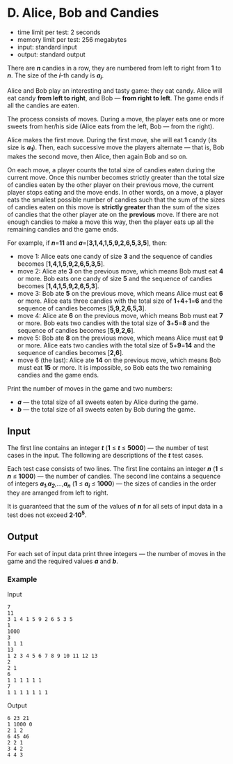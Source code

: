 # D. Alice, Bob and Candies

* time limit per test: 2 seconds
* memory limit per test: 256 megabytes
* input: standard input
* output: standard output

There are ***n*** candies in a row, they are numbered from left to right from **1** to ***n***. The size of the ***i***-th candy is ***a<sub>i</sub>***.

Alice and Bob play an interesting and tasty game: they eat candy. Alice will eat candy **from left to right**, and Bob — **from right to left**. The game ends if all the candies are eaten.

The process consists of moves. During a move, the player eats one or more sweets from her/his side (Alice eats from the left, Bob — from the right).

Alice makes the first move. During the first move, she will eat **1** candy (its size is ***a<sub>1</sub>***). Then, each successive move the players alternate — that is, Bob makes the second move, then Alice, then again Bob and so on.

On each move, a player counts the total size of candies eaten during the current move. Once this number becomes strictly greater than the total size of candies eaten by the other player on their previous move, the current player stops eating and the move ends. In other words, on a move, a player eats the smallest possible number of candies such that the sum of the sizes of candies eaten on this move is **strictly greater** than the sum of the sizes of candies that the other player ate on the **previous** move. If there are not enough candies to make a move this way, then the player eats up all the remaining candies and the game ends.

For example, if ***n***=**11** and ***a***=[**3,1,4,1,5,9,2,6,5,3,5**], then:

* move 1: Alice eats one candy of size **3** and the sequence of candies becomes [**1,4,1,5,9,2,6,5,3,5**].
* move 2: Alice ate **3** on the previous move, which means Bob must eat **4** or more. Bob eats one candy of size **5** and the sequence of candies becomes [**1,4,1,5,9,2,6,5,3**].
* move 3: Bob ate **5** on the previous move, which means Alice must eat **6** or more. Alice eats three candies with the total size of **1**+**4**+**1**=**6** and the sequence of candies becomes [**5,9,2,6,5,3**].
* move 4: Alice ate **6** on the previous move, which means Bob must eat **7** or more. Bob eats two candies with the total size of **3**+**5**=**8** and the sequence of candies becomes [**5,9,2,6**].
* move 5: Bob ate **8** on the previous move, which means Alice must eat **9** or more. Alice eats two candies with the total size of **5**+**9**=**14** and the sequence of candies becomes [**2,6**].
* move 6 (the last): Alice ate **14** on the previous move, which means Bob must eat **15** or more. It is impossible, so Bob eats the two remaining candies and the game ends.

Print the number of moves in the game and two numbers:

* ***a*** — the total size of all sweets eaten by Alice during the game.
* ***b*** — the total size of all sweets eaten by Bob during the game. 

## Input

The first line contains an integer ***t*** (**1** ≤ ***t*** ≤ **5000**) — the number of test cases in the input. The following are descriptions of the ***t*** test cases.

Each test case consists of two lines. The first line contains an integer ***n*** (**1** ≤ ***n*** ≤ **1000**) — the number of candies. The second line contains a sequence of integers ***a<sub>1</sub>***,***a<sub>2</sub>***,…,***a<sub>n</sub>*** (**1** ≤ ***a<sub>i</sub>*** ≤ **1000**) — the sizes of candies in the order they are arranged from left to right.

It is guaranteed that the sum of the values of ***n*** for all sets of input data in a test does not exceed **2⋅10<sup>5</sup>**.

## Output

For each set of input data print three integers — the number of moves in the game and the required values ***a*** and ***b***.

### Example

Input

    7
    11
    3 1 4 1 5 9 2 6 5 3 5
    1
    1000
    3
    1 1 1
    13
    1 2 3 4 5 6 7 8 9 10 11 12 13
    2
    2 1
    6
    1 1 1 1 1 1
    7
    1 1 1 1 1 1 1

Output

    6 23 21
    1 1000 0
    2 1 2
    6 45 46
    2 2 1
    3 4 2
    4 4 3
